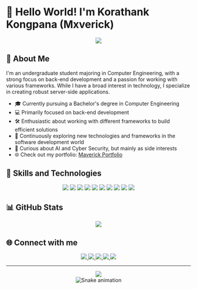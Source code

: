 # 👋 Hello World! I'm Korathank Kongpana (Mxverick)

<div align="center">
  <img src="https://readme-typing-svg.herokuapp.com/?lines=Computer+Engineering+Student;Back-End+Developer;Framework+Enthusiast&font=Fira%20Code&center=true&width=380&height=50">
</div>

## 💫 About Me

I'm an undergraduate student majoring in Computer Engineering, with a strong focus on back-end development and a passion for working with various frameworks. While I have a broad interest in technology, I specialize in creating robust server-side applications.

- 🎓 Currently pursuing a Bachelor's degree in Computer Engineering
- 💻 Primarily focused on back-end development
- 🛠️ Enthusiastic about working with different frameworks to build efficient solutions
- 🌱 Continuously exploring new technologies and frameworks in the software development world
- 👀 Curious about AI and Cyber Security, but mainly as side interests
- 🌐 Check out my portfolio: [Maverick Portfolio](https://mxverick.ddns.net)

## 🚀 Skills and Technologies

<p align="center">
  <img src="https://img.shields.io/badge/Node.js-43853D?style=for-the-badge&logo=node.js&logoColor=white" />
  <img src="https://img.shields.io/badge/Express.js-404D59?style=for-the-badge" />
  <img src="https://img.shields.io/badge/Python-3776AB?style=for-the-badge&logo=python&logoColor=white" />
  <img src="https://img.shields.io/badge/Django-092E20?style=for-the-badge&logo=django&logoColor=white" />
  <img src="https://img.shields.io/badge/Flask-000000?style=for-the-badge&logo=flask&logoColor=white" />
  <img src="https://img.shields.io/badge/PHP-777BB4?style=for-the-badge&logo=php&logoColor=white" />
  <img src="https://img.shields.io/badge/Laravel-FF2D20?style=for-the-badge&logo=laravel&logoColor=white" />
  <img src="https://img.shields.io/badge/MySQL-00000F?style=for-the-badge&logo=mysql&logoColor=white" />
  <img src="https://img.shields.io/badge/MongoDB-4EA94B?style=for-the-badge&logo=mongodb&logoColor=white" />
  <img src="https://img.shields.io/badge/Git-F05032?style=for-the-badge&logo=git&logoColor=white" />
</p>

## 📊 GitHub Stats

<div align="center">
  <img src="https://github-readme-stats.vercel.app/api?username=Mxverick&show_icons=true&count_private=true&hide_border=true" align="center" />
</div>

## 🌐 Connect with me

<p align="center">
  <a href="https://mxverick.ddns.net">
    <img src="https://img.shields.io/badge/Portfolio-00A98F?style=for-the-badge&logo=internetexplorer&logoColor=white" />
  </a>
  <a href="mailto:korathank.k@mail.com">
    <img src="https://img.shields.io/badge/Email-D14836?style=for-the-badge&logo=gmail&logoColor=white" />
  </a>
  <a href="https://www.facebook.com/your_facebook">
    <img src="https://img.shields.io/badge/Facebook-1877F2?style=for-the-badge&logo=facebook&logoColor=white" />
  </a>
  <a href="https://www.instagram.com/your_instagram">
    <img src="https://img.shields.io/badge/Instagram-E4405F?style=for-the-badge&logo=instagram&logoColor=white" />
  </a>
  <a href="https://www.youtube.com/your_youtube">
    <img src="https://img.shields.io/badge/YouTube-FF0000?style=for-the-badge&logo=youtube&logoColor=white" />
  </a>
</p>

---

<div align="center">
  <img src="https://komarev.com/ghpvc/?username=Mxverick&&style=flat-square" align="center" />
</div>

<div align="center">
  <img src="https://github.com/Mxverick/Mxverick/blob/output/github-contribution-grid-snake.svg" alt="Snake animation" />
</div>
